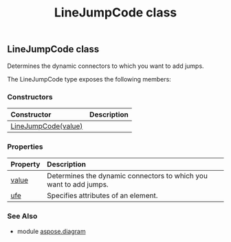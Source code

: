 ﻿---
title: LineJumpCode class
second_title: Aspose.Diagram for Python via .NET API References
description: 
type: docs
weight: 1280
url: /python-net/aspose.diagram/linejumpcode/
is_root: false
---

## LineJumpCode class

Determines the dynamic connectors to which you want to add jumps.



The LineJumpCode type exposes the following members:

### Constructors
| Constructor | Description |
| :- | :- |
| [LineJumpCode(value)](/diagram/python-net/aspose.diagram/linejumpcode/__init__/#LineJumpCodeValue) |  |


### Properties
| Property | Description |
| :- | :- |
| [value](/diagram/python-net/aspose.diagram/linejumpcode/value) | Determines the dynamic connectors to which you want to add jumps. |
| [ufe](/diagram/python-net/aspose.diagram/linejumpcode/ufe) | Specifies attributes of an element. |


### See Also

* module [aspose.diagram](../)
